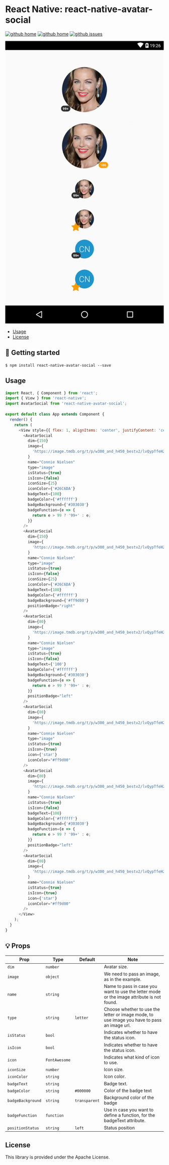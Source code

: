 # React Native: react-native-avatar-social

[![github home](http://img.shields.io/npm/v/react-native-avatar-social.svg?style=flat)](https://www.npmjs.com/package/react-native-avatar-social)
[![github home](https://img.shields.io/badge/gaetanozappi-react--native--avatar--social-blue.svg?style=flat)](https://github.com/gaetanozappi/react-native-avatar-social)
[![github issues](https://img.shields.io/github/issues/gaetanozappi/react-native-avatar-social.svg?style=flat)](https://github.com/gaetanozappi/react-native-avatar-social/issues)

![PNG](screenshot/react-native-avatar-social.png)

-   [Usage](#usage)
-   [License](#license)

## 📖 Getting started

`$ npm install react-native-avatar-social --save`

## Usage

```javascript
import React, { Component } from 'react';
import { View } from 'react-native';
import AvatarSocial from 'react-native-avatar-social';

export default class App extends Component {
  render() {
    return (
      <View style={{ flex: 1, alignItems: 'center', justifyContent: 'center' }}>
        <AvatarSocial
          dim={150}
          image={
            'https://image.tmdb.org/t/p/w300_and_h450_bestv2/lvQypTfeH2Gn2PTbzq6XkT2PLmn.jpg'
          }
          name="Connie Nielsen"
          type="image"
          isStatus={true}
          isIcon={false}
          iconSize={25}
          iconColor={'#26C6DA'}
          badgeText={100}
          badgeColor={'#ffffff'}
          badgeBackground={'#303030'}
          badgeFunction={e => {
            return e > 99 ? '99+' : e;
          }}
        />
        <AvatarSocial
          dim={150}
          image={
            'https://image.tmdb.org/t/p/w300_and_h450_bestv2/lvQypTfeH2Gn2PTbzq6XkT2PLmn.jpg'
          }
          name="Connie Nielsen"
          type="image"
          isStatus={true}
          isIcon={false}
          iconSize={25}
          iconColor={'#26C6DA'}
          badgeText={100}
          badgeColor={'#ffffff'}
          badgeBackground={'#ff9d00'}
          positionBadge="right"
        />
        <AvatarSocial
          dim={80}
          image={
            'https://image.tmdb.org/t/p/w300_and_h450_bestv2/lvQypTfeH2Gn2PTbzq6XkT2PLmn.jpg'
          }
          name="Connie Nielsen"
          type="image"
          isStatus={true}
          isIcon={false}
          badgeText={'100'}
          badgeColor={'#ffffff'}
          badgeBackground={'#303030'}
          badgeFunction={e => {
            return e > 99 ? '99+' : e;
          }}
          positionBadge="left"
        />
        <AvatarSocial
          dim={80}
          image={
            'https://image.tmdb.org/t/p/w300_and_h450_bestv2/lvQypTfeH2Gn2PTbzq6XkT2PLmn.jpg'
          }
          name="Connie Nielsen"
          type="image"
          isStatus={true}
          isIcon={true}
          icon={'star'}
          iconColor="#ff9d00"
        />
        <AvatarSocial
          dim={80}
          image={
            'https://image.tmdb.org/t/p/w300_and_h450_bestv2/lvQypTfeH2Gn2PTbzq6XkT2PLmn.jpg'
          }
          name="Connie Nielsen"
          isStatus={true}
          isIcon={false}
          badgeText={100}
          badgeColor={'#ffffff'}
          badgeBackground={'#303030'}
          badgeFunction={e => {
            return e > 99 ? '99+' : e;
          }}
          positionBadge="left"
        />
        <AvatarSocial
          dim={80}
          image={
            'https://image.tmdb.org/t/p/w300_and_h450_bestv2/lvQypTfeH2Gn2PTbzq6XkT2PLmn.jpg'
          }
          name="Connie Nielsen"
          isStatus={true}
          isIcon={true}
          icon={'star'}
          iconColor="#ff9d00"
        />
      </View>
    );
  }
}
```

## 💡 Props

| Prop              | Type       | Default | Note                                                                                                       |
| ----------------- | ---------- | ------- | ---------------------------------------------------------------------------------------------------------- |
| `dim`       | `number`   |    | Avatar size.
| `image`      | `object`   |  | We need to pass an image, as in the example.
| `name`      | `string`   |  | Name to pass in case you want to use the letter mode or the image attribute is not found.
| `type`      | `string`   |  `letter` | Choose whether to use the letter or image mode, to use image you have to pass an image url.
| `isStatus`      | `bool`   |  | Indicates whether to have the status icon.
| `isIcon`      | `bool`   |  | Indicates whether to have the status icon.
| `icon`      | `FontAwesome`   |  | Indicates what kind of icon to use.
| `iconSize`      | `number`   |  | Icon size.
| `iconColor`      | `string`   |  | Icon color.
| `badgeText`      | `string`   |  | Badge text.
| `badgeColor`      | `string`   | `#000000` | Color of the badge text
| `badgeBackground`      | `string`   | `transparent` | Background color of the badge
| `badgeFunction`      | `function`   |  | Use in case you want to define a function, for the badgeText attribute.
| `positionStatus`      | `string`   | `left` | Status position


## License
This library is provided under the Apache License.
